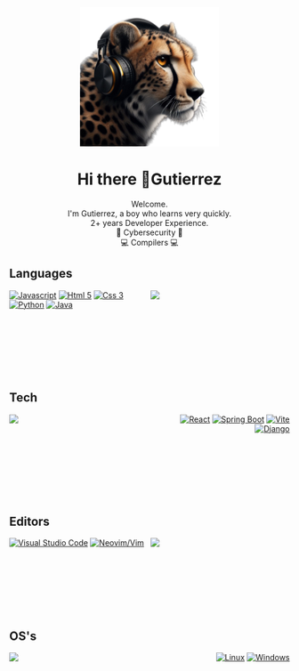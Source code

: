 
<div align="center">
  <img width="250" src="./shujaa.jpeg")
"/>
  
  <h1>Hi there 👋Gutierrez</h1>
  <p>
    Welcome.<br/>
    I'm Gutierrez, a boy who learns very quickly. <br/>
    2+ years Developer Experience. <br/>
    🦀 Cybersecurity 🦀 <br/>
    💻 Compilers 💻 <br/>
  </p>
</div>


## Languages
<img align="right" width="250" src="https://codicow.net/_next/static/media/7.7c8e2c4c.svg" />

[![Javascript](https://img.shields.io/static/v1?message=-&logoColor=black&style=for-the-badge&label=javascript&logo=javascript&labelColor=F7DF1E)](https://developer.mozilla.org/en-US/docs/Learn/JavaScript/First_steps/What_is_JavaScript)
[![Html 5](https://img.shields.io/static/v1?message=-&logoColor=white&style=for-the-badge&label=html%205&logo=html5&labelColor=E34F26)](https://en.wikipedia.org/wiki/HTML5)
[![Css 3](https://img.shields.io/static/v1?message=-&logoColor=white&style=for-the-badge&label=css%203&logo=css3&labelColor=1572B6)](https://en.wikipedia.org/wiki/CSS)
[![Python](https://img.shields.io/static/v1?message=-&logoColor=white&style=for-the-badge&label=python&logo=python&labelColor=3776AB)](https://www.python.org)
[![Java](https://img.shields.io/static/v1?message=-&logoColor=white&style=for-the-badge&label=java&logo=java&labelColor=007396)](https://www.java.com)

<img height="100" />

## Tech
<img align="left" width="250" src="https://codicow.net/_next/static/media/2.85588a54.svg" />
<div align="right">
  
[![React](https://img.shields.io/static/v1?message=-&logoColor=white&style=for-the-badge&label=React&logo=react&labelColor=61DAFB)](https://reactjs.org)
[![Spring Boot](https://img.shields.io/static/v1?message=-&logoColor=white&style=for-the-badge&label=Spring%20Boot&logo=spring&labelColor=6DB33F)](https://spring.io/projects/spring-boot)
[![Vite](https://img.shields.io/static/v1?message=-&logoColor=white&style=for-the-badge&label=Vite&logo=vite&labelColor=646CFF)](https://vitejs.dev)
[![Django](https://img.shields.io/static/v1?message=-&logoColor=white&style=for-the-badge&label=Django&logo=django&labelColor=092E20)](https://www.djangoproject.com/)

<img height="100" />
</div>

## Editors
<img align="right" width="250" src="https://codicow.net/_next/static/media/1.f88fa2bf.svg" />

[![Visual Studio Code](https://img.shields.io/static/v1?message=Actual&label=vscode&style=for-the-badge&logo=visualstudiocode&labelColor=007ACC)](https://code.visualstudio.com)
[![Neovim/Vim](https://img.shields.io/static/v1?message=-&logoColor=white&label=nvim&style=for-the-badge&logo=neovim&labelColor=57A143)](https://neovim.io)

<img height="100" />

## OS's
<img align="left" width="250" src="https://codicow.net/assets/5.svg" />
<div align="right">

[![Linux](https://img.shields.io/static/v1?message=-&logoColor=white&style=for-the-badge&label=linux&logo=linux)](https://en.wikipedia.org/wiki/GNU/Linux)
[![Windows](https://img.shields.io/static/v1?message=-&logoColor=white&style=for-the-badge&label=windows&logo=windows&labelColor=0078D6)](https://www.microsoft.com/windows)

</div>

